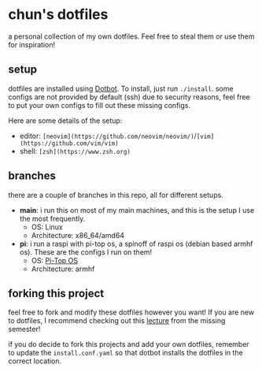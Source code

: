 # chun's dotfiles
a personal collection of my own dotfiles. Feel free to steal them or use them for inspiration!

## setup
dotfiles are installed using [Dotbot](https://github.com/anishathalye/dotbot).
To install, just run `./install`. some configs are not provided by default (ssh)
due to security reasons, feel free to put your own configs to fill out these missing configs.

Here are some details of the setup:
- editor: `[neovim](https://github.com/neovim/neovim/)`/`[vim](https://github.com/vim/vim)`
- shell: `[zsh](https://www.zsh.org)`

## branches
there are a couple of branches in this repo, all for different setups.
- **main**: i run this on most of my main machines, and this is the setup I use the most frequently.
  - OS: Linux
  - Architecture: x86_64/amd64
- **pi**: i run a raspi with pi-top os, a spinoff of raspi os (debian based armhf os).
These are the configs I run on them!
  - OS: [Pi-Top OS](https://www.pi-top.com/resources/download-os)
  - Architecture: armhf

## forking this project
feel free to fork and modify these dotfiles however you want!
If you are new to dotfiles, I recommend checking out this
[lecture](https://missing.csail.mit.edu/2019/dotfiles/) from the missing semester!

if you do decide to fork this projects and add your own dotfiles, remember to update the `install.conf.yaml`
so that dotbot installs the dotfiles in the correct location.
